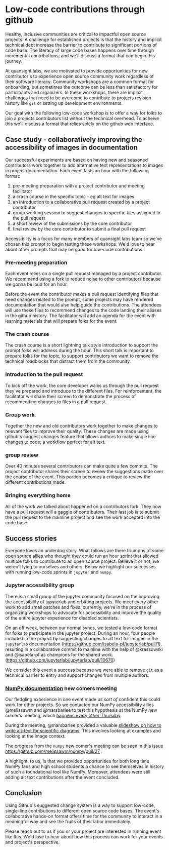 <!--
.. title: Low-code contributions through github
.. slug: low-code-contributions-through-github
.. date: 2021-08-10 18:00:00 UTC-00:00
.. author: Isabela Presedo-Floyd, Mars Lee, Melissa Weber Mendonça, Tony Fast
.. tags: Jupyter, NumPy, Accessibility
.. category:
.. link:
.. description:
.. type: text
-->


# Low-code contributions through github

Healthy, inclusive communities are critical to impactful open source projects. 
A challenge for established projects is that the history and implicit technical debt increase the barrier to contribute to significant portions of code base.
The literacy of large code bases happens over time through incremental contributions, and we'll discuss a format that can begin this journey.

At quansight labs, we are motivated to provide opportunities for new contributor's to experience open source community work regardless of their software literacy. 
Community workshops are a common format for onboarding, but sometimes the outcome can be less than satisfactory for participants and organizers. 
In these workshops, there are implicit challenges that need to be overcome to contribute to projects revision history like `git` or setting up development environments. 

Our goal with the following low-code workshop is to offer a way for folks to join a projects contributors list without the technical overhead. 
To acheive this we'll discuss a format that relies solely on the github web interface.

## Case study - collaboratively improving the accessibility of images in documentation

Our successful experiments are based on having new and seasoned contributors work together to add alternative text representations to images in project documentation. 
Each event lasts an hour with the following format:

1. pre-meeting preparation with a project contributor and meeting facilitator
2. a crash course in the specific topic - eg alt text for images
3. an introduction to a collaborative pull request created by a project contributor
4. group working session to suggest changes to specific files assigned in the pull request
5. a short review of the submissions by the core contributor
6. final review by the core contributor to submit a final pull request

Accessibility is a focus for many members of quansight labs team so we've chosen this prompt to begin testing these workshops. 
We'd love to hear about other prompts that may be good for low-code contributions.

### Pre-meeting preparation

Each event relies on a single pull request managed by a project contributor. 
We recommend using a fork to reduce noise to other contributors because we gonna be loud for an hour. 

Before the event the contributor makes a pull request identifying files that need changes related to the prompt, some projects may have rendered documentation that would also help guide the contributions. 
The attendees will use these files to recommend changes to the code landing their aliases in the github history. 
The facilitator will add an agenda for the event with learning materials that will prepare folks for the event.

### The crash course

The crash course is a short lightning talk style introduction to support the prompt folks will address during the hour. 
This short talk is important to prepare folks for the topic, to support contributors we want to remove the technical roadblocks that distract them from the community.

### Introduction to the pull request 

To kick off the work, the core developer walks us through the pull request they've prepared and introduce to the different files. 
For reinforcement, the facilitator will share their screen to demonstrate the process of recommending changes to files in a pull request.

### Group work

Together the new and old contributors work together to make changes to relevant files to improve their quality. 
These changes are made using github's suggest changes feature that allows authors to make single line changes to code; a workflow perfect for alt text.

### group review

Over 40 minutes several contributors can make quite a few commits. 
The project contributor shares their screen to review the suggestions made over the course of the event. 
This portion becomes a critique to review the different contributions made.

### Bringing everything home

All of the work we talked about happened on a contributors fork. 
They now have a pull request will a gaggle of contributors. 
Their last job is to submit the pull request to the mainline project and see the work accepted into the code base.

## Success stories

Everyone loves an underdog story. 
What follows are there triumphs of some open source allies who thought they could run an hour sprint that allowed multiple folks to contribute to an open source project. 
Believe it or not, we weren't lying to ourselves and others. Below we highlight our successes with running low-code sprints in `jupyter` and `numpy`.

### Jupyter accessibility group

There is a small group of the jupyter community focused on the improving the accessibility of jupyterlab and orbitting projects. 
We meet every other work to add small patches and fixes. currently, we're in the process of organizing workshops to advocate for accessibility and improve the quality of the entire jupyter experience for disabled scientists.

On an off week, between our normal syncs, we tested a low-code format for folks to participate in the jupyter project. 
During an hour, four people included in the project by suggesting changes to alt text for images in the `jupyterlab` documentation (https://github.com/isabela-pf/jupyterlab/pull/1), 
resulting in a collaborative commit to mainline with the help of @krassowski and @isabela-pf as champions for the shared work.(https://github.com/jupyterlab/jupyterlab/pull/10670)

We consider this event a success because we were able to remove `git` as a technical barrier to entry and support changes from multiple authors.


### [NumPy documentation](https://numpy.org/doc/stable/) new comers meeting

Our fledgling experience in one event made us *sort of* confident this could work for other projects. 
So we contacted our NumPy accessibility allies @melissawm and @marsbarlee to test this
hypothesis at the NumPy new comer's meeting, which [happens every other
Thursday](http://numpy-discussion.10968.n7.nabble.com/Newcomer-s-Hour-td49226.html).

During the meeting, @marsbarlee provided a valuable [slideshow on how to write alt-text for
scientific diagrams](https://docs.google.com/presentation/d/150vhbpGrtAc3ALhrS1a07lhEKCgevAY3ITh-4eCndDk/edit?usp=sharing). 
This involves looking at examples and looking at the image context.

The progress from the `numpy` new comer's meeting can be seen in this issue https://github.com/melissawm/numpy/pull/27 .

A highlight, to us, is that we provided opportunities for both long time NumPy fans and high
school students a chance to see themselves in history of such a foundational tool like NumPy. 
Moreover, attendees were still adding alt text contributions after the event concluded.


## Conclusion

Using Github's suggested change system is a way to support low-code, single-line contributions to different open source code bases. 
The event's collaborative hands-on format offers time for the community to interact in a meaningful way and see the fruits of their labor immediately.

Please reach out to us if you or your project are interested in running event like this. 
We'd love to hear about how this process can work for your events and project's perspective.
